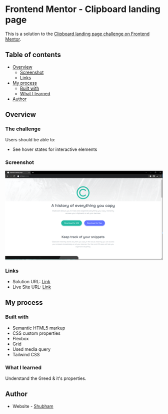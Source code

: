 # Frontend Mentor - Clipboard landing page

This is a solution to the [Clipboard landing page challenge on Frontend Mentor](https://www.frontendmentor.io/challenges/clipboard-landing-page-5cc9bccd6c4c91111378ecb9). 

## Table of contents

- [Overview](#overview)
  - [Screenshot](#screenshot)
  - [Links](#links)
- [My process](#my-process)
  - [Built with](#built-with)
  - [What I learned](#what-i-learned)
- [Author](#author)


## Overview

### The challenge

Users should be able to:

- See hover states for interactive elements

### Screenshot

![](./images/clipboard-screenshot.png)


### Links

- Solution URL:  [Link](https://github.com/TJ-Shubham/clipboard-landing-page)
- Live Site URL: [Link](https://tj-shubham.github.io/clipboard-landing-page/)

## My process

### Built with

- Semantic HTML5 markup
- CSS custom properties
- Flexbox
- Grid
- Used media query
- Tailwind CSS


### What I learned

Understand the Greed & it's  properties.



## Author

- Website - [Shubham](https://github.com/TJ-Shubham)
